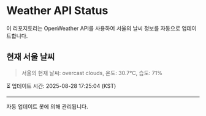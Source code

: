 
# Weather API Status

이 리포지토리는 OpenWeather API를 사용하여 서울의 날씨 정보를 자동으로 업데이트합니다.

## 현재 서울 날씨
> 서울의 현재 날씨: overcast clouds, 온도: 30.7°C, 습도: 71%

⏳ 업데이트 시간: 2025-08-28 17:25:04 (KST)

---
자동 업데이트 봇에 의해 관리됩니다.
